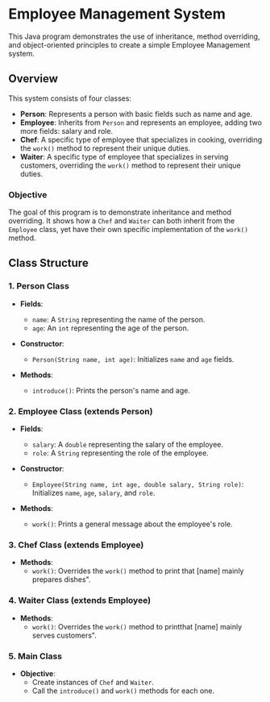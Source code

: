 # Employee Management System

This Java program demonstrates the use of inheritance, method overriding, and object-oriented principles to create a simple Employee Management system.

## Overview

This system consists of four classes:

- **Person**: Represents a person with basic fields such as name and age.
- **Employee**: Inherits from `Person` and represents an employee, adding two more fields: salary and role.
- **Chef**: A specific type of employee that specializes in cooking, overriding the `work()` method to represent their unique duties.
- **Waiter**: A specific type of employee that specializes in serving customers, overriding the `work()` method to represent their unique duties.
  
### Objective

The goal of this program is to demonstrate inheritance and method overriding. It shows how a `Chef` and `Waiter` can both inherit from the `Employee` class, yet have their own specific implementation of the `work()` method.

## Class Structure

### 1. **Person Class**
- **Fields**:
  - `name`: A `String` representing the name of the person.
  - `age`: An `int` representing the age of the person.
  
- **Constructor**:
  - `Person(String name, int age)`: Initializes `name` and `age` fields.
  
- **Methods**:
  - `introduce()`: Prints the person's name and age.

### 2. **Employee Class (extends Person)**
- **Fields**:
  - `salary`: A `double` representing the salary of the employee.
  - `role`: A `String` representing the role of the employee.

- **Constructor**:
  - `Employee(String name, int age, double salary, String role)`: Initializes `name`, `age`, `salary`, and `role`.
  
- **Methods**:
  - `work()`: Prints a general message about the employee's role.

### 3. **Chef Class (extends Employee)**
- **Methods**:
  - `work()`: Overrides the `work()` method to print that [name] mainly prepares dishes".

### 4. **Waiter Class (extends Employee)**
- **Methods**:
  - `work()`: Overrides the `work()` method to printthat [name] mainly serves customers".

### 5. **Main Class**
- **Objective**:
  - Create instances of `Chef` and `Waiter`.
  - Call the `introduce()` and `work()` methods for each one.
